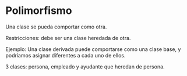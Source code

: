# Polimorfismo

Una clase se pueda comportar como otra. 

Restricciones: debe ser una clase heredada de otra.

Ejemplo: Una clase derivada puede comportarse como una clase base, y podríamos asignar diferentes a cada uno de ellos.

3 clases: persona, empleado y ayudante que heredan de persona.